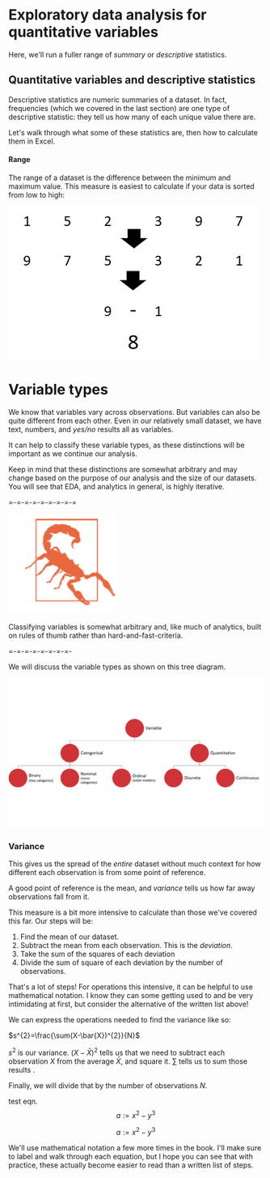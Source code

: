 # Exploratory data analysis for quantitative variables

Here, we'll run a fuller range of *summary* or *descriptive* statistics.  

## Quantitative variables and descriptive statistics

Descriptive statistics are numeric summaries of a dataset. In fact, frequencies (which we covered in the last section) are one type of descriptive statistic: they tell us how many of each unique value there are. 

Let's walk through what some of these statistics are, then how to calculate them in Excel. 

#### Range

The range of a dataset is the difference between the minimum and maximum value. This measure is easiest to calculate if your data is sorted from low to high: 


![Calculating range](calculate-range.png)

# Variable types

We know that variables vary across observations. But variables can also be quite different from each other. Even in our relatively small dataset, we have text, numbers, and *yes/no* results all as variables.

It can help to classify these variable types, as these distinctions will be important as we continue our analysis. 

Keep in mind that these distinctions are somewhat arbitrary and may change based on the purpose of our analysis and the size of our datasets. You will see that EDA, and analytics in general, is highly iterative. 


=-=-=-=-=-=-=-=-=

![Careful](warning-caution.png)


Classifying variables is somewhat arbitrary and, like much of analytics, built on rules of thumb rather than hard-and-fast-criteria.  


=-=-=-=-=-=-=-=-

We will discuss the variable types as shown on this tree diagram. 



![Types of variables](variable-types.png)

### Variance

This gives us the spread of the *entire* dataset without much context for how different each observation is from some point of reference.

A good point of reference is the mean, and *variance* tells us how far away observations fall from it. 

This measure is a bit more intensive to calculate than those we've covered this far. Our steps will be:

1. Find the mean of our dataset.
2. Subtract the mean from each observation. This is the *deviation*.
3. Take the sum of the squares of each deviation 
4. Divide the sum of square of each deviation by the number of observations.


That's a lot of steps! For operations this intensive, it can be helpful to use mathematical notation. I know they can some getting used to and be very intimidating at first, but consider the alternative of the written list above!

We can express the operations needed to find the variance like so: 

$s^{2}=\frac{\sum(X-\bar{X})^{2}}{N}$

$s^{2}$ is our variance. $(X-\bar{X})^{2}$ tells us that we need to subtract each observation $X$ from the average $\bar{X}$, and square it. ${\sum}$ tells us to sum those results . 

Finally, we will divide that by the number of observations ${N}$.

test eqn.
$$ a := x^2-y^3 \tag{eqn}  $$

$$ a := x^2-y^3 \label{eqn} $$

We'll use mathematical notation a few more times in the book. I'll make sure to label and walk through each equation, but I hope you can see that with practice, these actually become easier to read than a written list of steps. 


<!--stackedit_data:
eyJoaXN0b3J5IjpbLTIzOTk1MzczOSwtNDM2NDcxNzM1XX0=
-->
